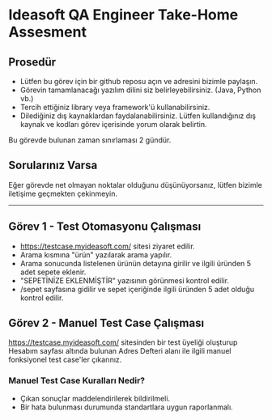 # Ideasoft QA Engineer Take-Home Assesment

## Prosedür
- Lütfen bu görev için bir github reposu açın ve adresini bizimle paylaşın.
- Görevin tamamlanacağı yazılım dilini siz belirleyebilirsiniz. (Java, Python vb.)
- Tercih ettiğiniz library veya framework'ü kullanabilirsiniz.
- Dilediğiniz dış kaynaklardan faydalanabilirsiniz. Lütfen kullandığınız dış kaynak ve kodları görev içerisinde yorum olarak belirtin.

Bu görevde bulunan zaman sınırlaması 2 gündür.

## Sorularınız Varsa
Eğer görevde net olmayan noktalar olduğunu düşünüyorsanız, lütfen bizimle iletişime geçmekten çekinmeyin.

---

## Görev 1 - Test Otomasyonu Çalışması
- https://testcase.myideasoft.com/ sitesi ziyaret edilir.
- Arama kısmına "ürün" yazılarak arama yapılır.
- Arama sonucunda listelenen ürünün detayına girilir ve ilgili üründen 5 adet sepete eklenir.
- "SEPETİNİZE EKLENMİŞTİR" yazısının görünmesi kontrol edilir.
- /sepet sayfasına gidilir ve sepet içeriğinde ilgili üründen 5 adet olduğu kontrol edilir.


## Görev 2 - Manuel Test Case Çalışması
https://testcase.myideasoft.com/ sitesinden bir test üyeliği oluşturup Hesabım sayfası altında bulunan Adres Defteri alanı ile ilgili manuel fonksiyonel test case'ler çıkarınız.

### Manuel Test Case Kuralları Nedir?
- Çıkan sonuçlar maddelendirilerek bildirilmeli.
- Bir hata bulunması durumunda standartlara uygun raporlanmalı.
